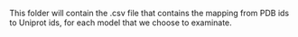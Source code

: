 This folder will contain the .csv file that contains the mapping from PDB ids to Uniprot ids, for each model that we choose to examinate.